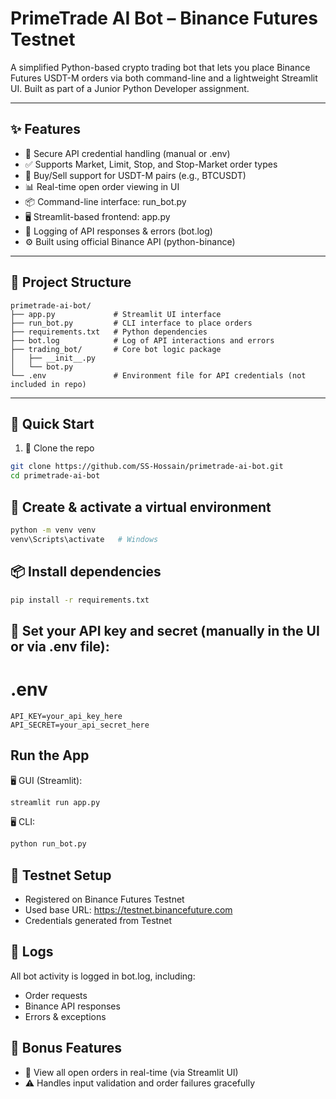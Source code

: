 # PrimeTrade AI Bot – Binance Futures Testnet

A simplified Python-based crypto trading bot that lets you place Binance Futures USDT-M orders via both command-line and a lightweight Streamlit UI. Built as part of a Junior Python Developer assignment.

---

## ✨ Features

- 🔐 Secure API credential handling (manual or .env)
- ✅ Supports Market, Limit, Stop, and Stop-Market order types
- 🔄 Buy/Sell support for USDT-M pairs (e.g., BTCUSDT)
- 📊 Real-time open order viewing in UI
- 📦 Command-line interface: run_bot.py
- 🖥️ Streamlit-based frontend: app.py
- 📜 Logging of API responses & errors (bot.log)
- ⚙️ Built using official Binance API (python-binance)

---

## 🧰 Project Structure
```
primetrade-ai-bot/
├── app.py             # Streamlit UI interface
├── run_bot.py         # CLI interface to place orders
├── requirements.txt   # Python dependencies
├── bot.log            # Log of API interactions and errors
├── trading_bot/       # Core bot logic package
│   ├── __init__.py
│   └── bot.py
└── .env               # Environment file for API credentials (not included in repo)

```


---

## 🚀 Quick Start

1. 🔁 Clone the repo
```bash
git clone https://github.com/SS-Hossain/primetrade-ai-bot.git
cd primetrade-ai-bot
```

## 🐍 Create & activate a virtual environment
```bash
python -m venv venv
venv\Scripts\activate   # Windows
```
## 📦 Install dependencies
```bash
pip install -r requirements.txt
```

## 🔑 Set your API key and secret (manually in the UI or via .env file):
# .env
```
API_KEY=your_api_key_here
API_SECRET=your_api_secret_here
```
## Run the App
🖥️ GUI (Streamlit):
```bash
streamlit run app.py
```

🖥️ CLI:
```bash
python run_bot.py
```

## 🧪 Testnet Setup
- Registered on Binance Futures Testnet
- Used base URL: https://testnet.binancefuture.com
- Credentials generated from Testnet


## 📁 Logs
All bot activity is logged in bot.log, including:

- Order requests
- Binance API responses
- Errors & exceptions

## 🧠 Bonus Features
- 🔘 View all open orders in real-time (via Streamlit UI)
- ⚠️ Handles input validation and order failures gracefully

